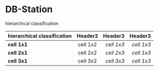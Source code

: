 # DB-Station

hierarchical classification 

|  <center>hierarchical classification</center> |  <center>Header2</center> |  <center>Header3</center> |<center>Header3</center> |
|:--------|:--------:|--------:|--------:|
|**cell 1x1** | <center>cell 1x2 </center> |*cell 1x3* |*cell 1x3* |
|**cell 2x1** | <center>cell 2x2 </center> |*cell 2x3* |*cell 1x3* |
|**cell 3x1** | <center>cell 3x2 </center> |*cell 3x3* |*cell 1x3* |

